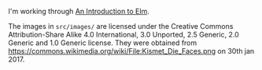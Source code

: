 I'm working through [An Introduction to Elm](https://guide.elm-lang.org/).

The images in `src/images/` are licensed under the Creative Commons Attribution-Share Alike 4.0 International, 3.0 Unported, 2.5 Generic, 2.0 Generic and 1.0 Generic license.
They were obtained from https://commons.wikimedia.org/wiki/File:Kismet_Die_Faces.png on 30th jan 2017.
